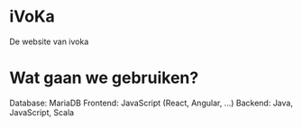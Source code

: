 # iVoKa
De website van ivoka

# Wat gaan we gebruiken?
Database: MariaDB
Frontend: JavaScript (React, Angular, ...)
Backend: Java, JavaScript, Scala
